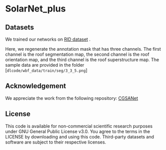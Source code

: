 # SolarNet_plus
## Datasets
We trained our networks on [RID dataset](https://mediatum.ub.tum.de/1655470) .

Here, we regenerate the annotation mask that has three channels. The first channel is the roof segmentation map, the second channel is the roof orientation map, and the third channel is the roof superstructure map. The sample data are provided in the folder [`dlcode/wbf_data/train/seg/3_3_5.png`] 
## Acknowledgement
We appreciate the work from the following repository: [CGSANet](https://github.com/MrChen18/CGSANet)
## License
This code is available for non-commercial scientific research purposes under GNU General Public License v3.0. You agree to the terms in the LICENSE by downloading and using this code. Third-party datasets and software are subject to their respective licenses.
